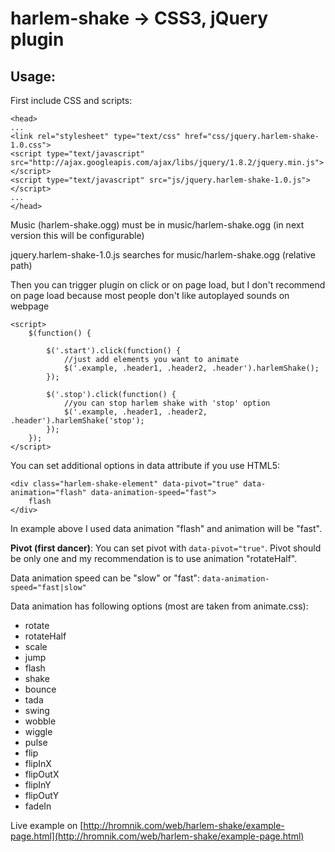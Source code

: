 # harlem-shake -> CSS3, jQuery plugin

## Usage:

First include CSS and scripts:

	<head>
	...
	<link rel="stylesheet" type="text/css" href="css/jquery.harlem-shake-1.0.css">
	<script type="text/javascript" src="http://ajax.googleapis.com/ajax/libs/jquery/1.8.2/jquery.min.js"></script>
	<script type="text/javascript" src="js/jquery.harlem-shake-1.0.js"></script>
	...
	</head>

Music (harlem-shake.ogg) must be in music/harlem-shake.ogg (in next version this will be configurable)

jquery.harlem-shake-1.0.js searches for music/harlem-shake.ogg (relative path)

Then you can trigger plugin on click or on page load, but I don't recommend on page load because most people don't like autoplayed sounds on webpage

	<script>
		$(function() {

			$('.start').click(function() {
				//just add elements you want to animate
				$('.example, .header1, .header2, .header').harlemShake();
			});

			$('.stop').click(function() {
				//you can stop harlem shake with 'stop' option
				$('.example, .header1, .header2, .header').harlemShake('stop');
			});
		});
	</script>

You can set additional options in data attribute if you use HTML5:

	<div class="harlem-shake-element" data-pivot="true" data-animation="flash" data-animation-speed="fast">
		flash
	</div>

In example above I used data animation "flash" and animation will be "fast".

**Pivot (first dancer)**: You can set pivot with `data-pivot="true"`. Pivot should be only one and my recommendation is to use animation "rotateHalf".

Data animation speed can be "slow" or "fast":
`data-animation-speed="fast|slow"`

Data animation has following options (most are taken from animate.css):

- rotate
- rotateHalf
- scale
- jump
- flash
- shake
- bounce
- tada
- swing
- wobble
- wiggle
- pulse
- flip
- flipInX
- flipOutX
- flipInY
- flipOutY
- fadeIn

Live example on [http://hromnik.com/web/harlem-shake/example-page.html](http://hromnik.com/web/harlem-shake/example-page.html)
